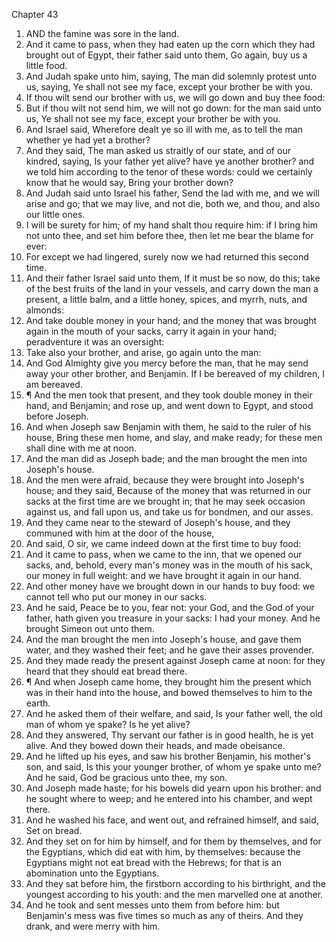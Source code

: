 

Chapter 43

1. AND the famine was sore in the land.
2. And it came to pass, when they had eaten up the corn which they had brought out of Egypt, their father said unto them, Go again, buy us a little food.
3. And Judah spake unto him, saying, The man did solemnly protest unto us, saying, Ye shall not see my face, except your brother be with you.
4. If thou wilt send our brother with us, we will go down and buy thee food:
5. But if thou wilt not send him, we will not go down: for the man said unto us, Ye shall not see my face, except your brother be with you.
6. And Israel said, Wherefore dealt ye so ill with me, as to tell the man whether ye had yet a brother?
7. And they said, The man asked us straitly of our state, and of our kindred, saying, Is your father yet alive?  have ye another brother?  and we told him according to the tenor of these words: could we certainly know that he would say, Bring your brother down?
8. And Judah said unto Israel his father, Send the lad with me, and we will arise and go; that we may live, and not die, both we, and thou, and also our little ones.
9. I will be surety for him; of my hand shalt thou require him: if I bring him not unto thee, and set him before thee, then let me bear the blame for ever:
10. For except we had lingered, surely now we had returned this second time.
11. And their father Israel said unto them, If it must be so now, do this; take of the best fruits of the land in your vessels, and carry down the man a present, a little balm, and a little honey, spices, and myrrh, nuts, and almonds:
12. And take double money in your hand; and the money that was brought again in the mouth of your sacks, carry it again in your hand; peradventure it was an oversight:
13. Take also your brother, and arise, go again unto the man:
14. And God Almighty give you mercy before the man, that he may send away your other brother, and Benjamin.  If I be bereaved of my children, I am bereaved.
15. ¶ And the men took that present, and they took double money in their hand, and Benjamin; and rose up, and went down to Egypt, and stood before Joseph.
16. And when Joseph saw Benjamin with them, he said to the ruler of his house, Bring these men home, and slay, and make ready; for these men shall dine with me at noon.
17. And the man did as Joseph bade; and the man brought the men into Joseph's house.
18. And the men were afraid, because they were brought into Joseph's house; and they said, Because of the money that was returned in our sacks at the first time are we brought in; that he may seek occasion against us, and fall upon us, and take us for bondmen, and our asses.
19. And they came near to the steward of Joseph's house, and they communed with him at the door of the house,
20. And said, O sir, we came indeed down at the first time to buy food:
21. And it came to pass, when we came to the inn, that we opened our sacks, and, behold, every man's money was in the mouth of his sack, our money in full weight: and we have brought it again in our hand.
22. And other money have we brought down in our hands to buy food: we cannot tell who put our money in our sacks.
23. And he said, Peace be to you, fear not: your God, and the God of your father, hath given you treasure in your sacks: I had your money.  And he brought Simeon out unto them.
24. And the man brought the men into Joseph's house, and gave them water, and they washed their feet; and he gave their asses provender.
25. And they made ready the present against Joseph came at noon: for they heard that they should eat bread there.
26. ¶ And when Joseph came home, they brought him the present which was in their hand into the house, and bowed themselves to him to the earth.
27. And he asked them of their welfare, and said, Is your father well, the old man of whom ye spake?  Is he yet alive?
28. And they answered, Thy servant our father is in good health, he is yet alive.  And they bowed down their heads, and made obeisance.
29. And he lifted up his eyes, and saw his brother Benjamin, his mother's son, and said, Is this your younger brother, of whom ye spake unto me?  And he said, God be gracious unto thee, my son.
30. And Joseph made haste; for his bowels did yearn upon his brother: and he sought where to weep; and he entered into his chamber, and wept there.
31. And he washed his face, and went out, and refrained himself, and said, Set on bread.
32. And they set on for him by himself, and for them by themselves, and for the Egyptians, which did eat with him, by themselves: because the Egyptians might not eat bread with the Hebrews; for that is an abomination unto the Egyptians.
33. And they sat before him, the firstborn according to his birthright, and the youngest according to his youth: and the men marvelled one at another.
34. And he took and sent messes unto them from before him: but Benjamin's mess was five times so much as any of theirs.  And they drank, and were merry with him.
